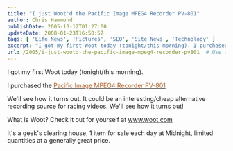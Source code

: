 ```yaml
---
title: "I just Woot'd the Pacific Image MPEG4 Recorder PV-801"
author: Chris Hammond
publishDate: 2005-10-12T01:27:00
updateDate: 2008-01-23T16:50:57
tags: [ 'Life News', 'Pictures', 'SEO', 'Site News', 'Technology' ]
excerpt: "I got my first Woot today (tonight/this morning). I purchased the Pacific Image MPEG4 Recorder PV-801 We'll see how it turns out. It could be an interesting/cheap alternative recording source for racing videos. We'll see how it turns out! What is Woot? Check it out for yourself at www.woot.com It's a geek's clearing house, 1 item for sale each day at Midnight, limited quantities at a generally great..."
url: /2005/i-just-wootd-the-pacific-image-mpeg4-recorder-pv801  # Use the generated URL with year
---
```

<P>I got my first Woot today (tonight/this morning).</P> <P>I purchased the <A href="https://www.woot.com/Blog/BlogEntry.aspx?BlogEntryId=354"><FONT color=#b35a1e>Pacific Image MPEG4 Recorder PV-801</FONT></A></P> <P>We'll see how it turns out. It could be an interesting/cheap alternative recording source for racing videos. We'll see how it turns out!</P> <P>What is Woot? Check it out for yourself at <A href="https://www.woot.com">www.woot.com</A></P> <P>It's a geek's clearing house, 1 item for sale each day at Midnight, limited quantities at a generally great price.</P>
